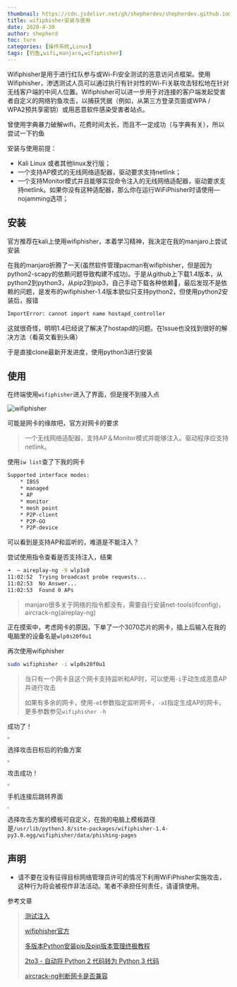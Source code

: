 ```yaml
---
thumbnail: https://cdn.jsdelivr.net/gh/shepherdev/shepherdev.github.io@hexo/static/article/thumbnail/network.jpg
title: wifiphisher安装与使用
date: 2020-4-30
author: shepherd
toc: ture
categories: [操作系统,Linux]
tags: [钓鱼,wifi,manjaro,wifiphisher]
---
```


Wifiphisher是用于进行红队参与或Wi-Fi安全测试的恶意访问点框架。使用Wifiphisher，渗透测试人员可以通过执行有针对性的Wi-Fi关联攻击轻松地在针对无线客户端的中间人位置。Wifiphisher可以进一步用于对连接的客户端发起受害者自定义的网络钓鱼攻击，以捕获凭据（例如，从第三方登录页面或WPA / WPA2预共享密钥）或用恶意软件感染受害者站点。

<!-- more -->

曾使用字典暴力破解wifi，花费时间太长，而且不一定成功（与字典有关），所以尝试一下钓鱼

安装与使用前提：

- Kali Linux 或者其他linux发行版；
- 一个支持AP模式的无线网络适配器，驱动要求支持netlink；
- 一个支持Monitor模式并且能够实现命令注入的无线网络适配器，驱动要求支持netlink。如果你没有这种适配器，那么你在运行WiFiPhisher时请使用—nojamming选项；

## 安装

官方推荐在kali上使用wifiphisher，本着学习精神，我决定在我的manjaro上尝试安装

在我的manjaro折腾了一天(虽然软件管理pacman有wifiphisher，但是因为python2-scapy的依赖问题导致构建不成功)。于是从github上下载1.4版本，从python2到python3，从pip2到pip3，自己手动下载各种依赖:angel:，最后发现不是依赖的问题，是发布的wifiphisher-1.4版本貌似只支持python2，但使用python2安装后，报错

```bash
ImportError: cannot import name hostapd_controller
```

这就很奇怪，明明1.4已经说了解决了hostapd的问题。在lssue也没找到很好的解决方法（看英文看到头痛）

于是直接clone最新开发进度，使用python3进行安装

## 使用

在终端使用`wifiphisher`进入了界面，但是搜不到接入点

![wifiphisher](https://cdn.jsdelivr.net/gh/shepherdev/shepherdev.github.io@hexo/static/article/2020/wifiphisher.png)

可能是网卡的缘故吧，官方对网卡的要求

> 一个无线网络适配器，支持AP＆Monitor模式并能够注入。驱动程序应支持netlink。

使用`iw list`查了下我的网卡

```bash
Supported interface modes:
    * IBSS
    * managed
    * AP
    * monitor
    * mesh point
    * P2P-client
    * P2P-GO
    * P2P-device
```

可以看到是支持AP和监听的，难道是不能注入？

尝试使用指令查看是否支持注入，结果

```bash
➜  ~ aireplay-ng -9 wlp1s0      
11:02:52  Trying broadcast probe requests...
11:02:53  No Answer...
11:02:53  Found 0 APs
```

> manjaro很多关于网络的指令都没有，需要自行安装net-tools(ifconfig)，aircrack-ng(aireplay-ng)

正在摸索中，考虑网卡的原因，下单了一个3070芯片的网卡，插上后输入在我的电脑里的设备名是`wlp0s20f0u1`

再次使用wifiphisher

```bash
sudo wifiphisher -i wlp0s20f0u1
```

> 当只有一个网卡且这个网卡支持监听和AP时，可以使用`-i`手动生成恶意AP并进行攻击
>
> 如果有多余的网卡，使用`-eI`参数指定监听网卡，`-aI`指定生成AP的网卡，更多参数参见`wifiphisher -h`

成功了！

<img src="https://cdn.jsdelivr.net/gh/shepherdev/shepherdev.github.io@hexo/static/article/2020/wifiphisher-ap.png" style="zoom:33%;" />

选择攻击目标后的钓鱼方案

<img src="https://cdn.jsdelivr.net/gh/shepherdev/shepherdev.github.io@hexo/static/article/2020/wifiphisher-phis.png" style="zoom:33%;" />

攻击成功！

<img src="https://cdn.jsdelivr.net/gh/shepherdev/shepherdev.github.io@hexo/static/article/2020/wifiphisher-phis2.png" style="zoom: 33%;" />

手机连接后跳转界面

<img src="https://cdn.jsdelivr.net/gh/shepherdev/shepherdev.github.io@hexo/static/article/2020/wifiphisher-moban.png" style="zoom: 25%;" />

选择攻击方案的模板可自定义，在我的电脑上模板路径是`/usr/lib/python3.8/site-packages/wifiphisher-1.4-py3.8.egg/wifiphisher/data/phishing-pages`

## 声明

- 请不要在没有征得目标网络管理员许可的情况下利用WiFiPhisher实施攻击，这种行为将会被视作非法活动。笔者不承担任何责任，请谨慎使用。

参考文章

> [测试注入](https://blog.csdn.net/qq_28208251/article/details/48086249)
>
> [wifiphisher官方](https://wifiphisher.readthedocs.io/en/latest/?badge=latest)
>
> [多版本Python安装pip及pip版本管理终极教程](https://zhuanlan.zhihu.com/p/37473690)
>
> [2to3 - 自动将 Python 2 代码转为 Python 3 代码](https://docs.python.org/zh-cn/3/library/2to3.html)
>
> [aircrack-ng判断网卡是否兼容](https://www.aircrack-ng.org/doku.php?id=compatible_cards)

